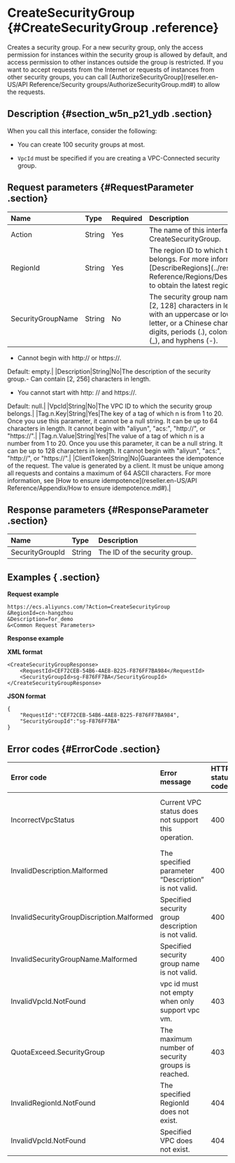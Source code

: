 # CreateSecurityGroup {#CreateSecurityGroup .reference}

Creates a security group. For a new security group, only the access permission for instances within the security group is allowed by default, and access permission to other instances outside the group is restricted. If you want to accept requests from the Internet or requests of instances from other security groups, you can call [AuthorizeSecurityGroup](reseller.en-US/API Reference/Security groups/AuthorizeSecurityGroup.md#) to allow the requests.

## Description {#section_w5n_p21_ydb .section}

When you call this interface, consider the following:

-   You can create 100 security groups at most.

-   `VpcId` must be specified if you are creating a VPC-Connected security group.


## Request parameters {#RequestParameter .section}

|Name|Type|Required|Description|
|:---|:---|:-------|:----------|
|Action|String|Yes|The name of this interface. Value: CreateSecurityGroup.|
|RegionId|String|Yes|The region ID to which the security group belongs. For more information, call [DescribeRegions](../reseller.en-US/API Reference/Regions/DescribeRegions.md#) to obtain the latest region list.|
|SecurityGroupName|String|No|The security group name.-   Can contain \[2, 128\] characters in length. Must begin with an uppercase or lowercase English letter, or a Chinese character. Can contain digits, periods \(.\), colons \(:\), underscores \(\_\), and hyphens \(-\).
-   Cannot begin with http:// or https://.

Default: empty.|
|Description|String|No|The description of the security group.-   Can contain \[2, 256\] characters in length.
-   You cannot start with http: // and https://.

Default: null.|
|VpcId|String|No|The VPC ID to which the security group belongs.|
|Tag.n.Key|String|Yes|The key of a tag of which n is from 1 to 20. Once you use this parameter, it cannot be a null string. It can be up to 64 characters in length. It cannot begin with "aliyun", "acs:", "http://", or "https://".|
|Tag.n.Value|String|Yes|The value of a tag of which n is a number from 1 to 20. Once you use this parameter, it can be a null string. It can be up to 128 characters in length. It cannot begin with "aliyun", "acs:", "http://", or "https://".|
|ClientToken|String|No|Guarantees the idempotence of the request. The value is generated by a client. It must be unique among all requests and contains a maximum of 64 ASCII characters. For more information, see [How to ensure idempotence](reseller.en-US/API Reference/Appendix/How to ensure idempotence.md#).|

## Response parameters {#ResponseParameter .section}

|Name|Type|Description|
|:---|:---|:----------|
|SecurityGroupId|String|The ID of the security group.|

## Examples { .section}

**Request example** 

```
https://ecs.aliyuncs.com/?Action=CreateSecurityGroup
&RegionId=cn-hangzhou
&Description=for_demo
&<Common Request Parameters>
```

**Response example** 

**XML format** 

```
<CreateSecurityGroupResponse>
    <RequestId>CEF72CEB-54B6-4AE8-B225-F876FF7BA984</RequestId>
    <SecurityGroupId>sg-F876FF7BA</SecurityGroupId>
</CreateSecurityGroupResponse>
```

**JSON format** 

```
{
    "RequestId":"CEF72CEB-54B6-4AE8-B225-F876FF7BA984",
    "SecurityGroupId":"sg-F876FF7BA"
}
```

## Error codes {#ErrorCode .section}

|Error code|Error message|HTTP status code|Meaning|
|:---------|:------------|:---------------|:------|
|IncorrectVpcStatus|Current VPC status does not support this operation.|400|The specified VPC is either being created, edited, or deleted. Please try again later.|
|InvalidDescription.Malformed|The specified parameter “Description” is not valid.|400|The specified `Description` is invalid.|
|InvalidSecurityGroupDiscription.Malformed|Specified security group description is not valid.|400|The specified `Description` is invalid.|
|InvalidSecurityGroupName.Malformed|Specified security group name is not valid.|400|The specified `SecurityGroupName` is invalid.|
|InvalidVpcId.NotFound|vpc id must not empty when only support vpc vm.|403|The `VpcId` must be specified if you are creating a VPC-Connected security group.|
|QuotaExceed.SecurityGroup|The maximum number of security groups is reached.|403|You can create 100 security groups at most.|
|InvalidRegionId.NotFound|The specified RegionId does not exist.|404|The specified `RegionId` does not exist.|
|InvalidVpcId.NotFound|Specified VPC does not exist.|404|The specified VPC does not belong to you.|

